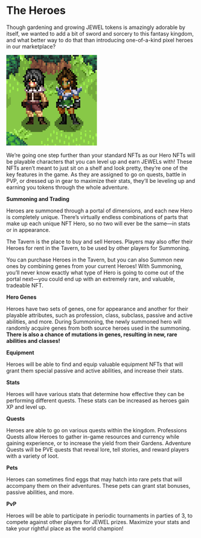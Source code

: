 # The Heroes

Though gardening and growing JEWEL tokens is amazingly adorable by itself, we wanted to add a bit of sword and sorcery to this fantasy kingdom, and what better way to do that than introducing one-of-a-kind pixel heroes in our marketplace?&#x20;

![](<../.gitbook/assets/hero base showcase1.png>)

We’re going one step further than your standard NFTs as our Hero NFTs will be playable characters that you can level up and earn JEWELs with! These NFTs aren’t meant to just sit on a shelf and look pretty, they’re one of the key features in the game. As they are assigned to go on quests, battle in PVP, or dressed up in gear to maximize their stats, they’ll be leveling up and earning you tokens through the whole adventure.

**Summoning and Trading**

Heroes are summoned through a portal of dimensions, and each new Hero is completely unique. There’s virtually endless combinations of parts that make up each unique NFT Hero, so no two will ever be the same—in stats or in appearance.

The Tavern is the place to buy and sell Heroes. Players may also offer their Heroes for rent in the Tavern, to be used by other players for Summoning.

You can purchase Heroes in the Tavern, but you can also Summon new ones by combining genes from your current Heroes! With Summoning, you’ll never know exactly what type of Hero is going to come out of the portal next—you could end up with an extremely rare, and valuable, tradeable NFT.

**Hero Genes**

Heroes have two sets of genes, one for appearance and another for their playable attributes, such as profession, class, subclass, passive and active abilities, and more. During Summoning, the newly summoned hero will randomly acquire genes from both source heroes used in the summoning. **There is also a chance of mutations in genes, resulting in new, rare abilities and classes!**

**Equipment**

Heroes will be able to find and equip valuable equipment NFTs that will grant them special passive and active abilities, and increase their stats.

**Stats**

Heroes will have various stats that determine how effective they can be performing different quests. These stats can be increased as heroes gain XP and level up.

**Quests**

Heroes are able to go on various quests within the kingdom. Professions Quests allow Heroes to gather in-game resources and currency while gaining experience, or to increase the yield from their Gardens. Adventure Quests will be PVE quests that reveal lore, tell stories, and reward players with a variety of loot.

**Pets**

Heroes can sometimes find eggs that may hatch into rare pets that will accompany them on their adventures. These pets can grant stat bonuses, passive abilities, and more.

**PvP**

Heroes will be able to participate in periodic tournaments in parties of 3, to compete against other players for JEWEL prizes. Maximize your stats and take your rightful place as the world champion!
